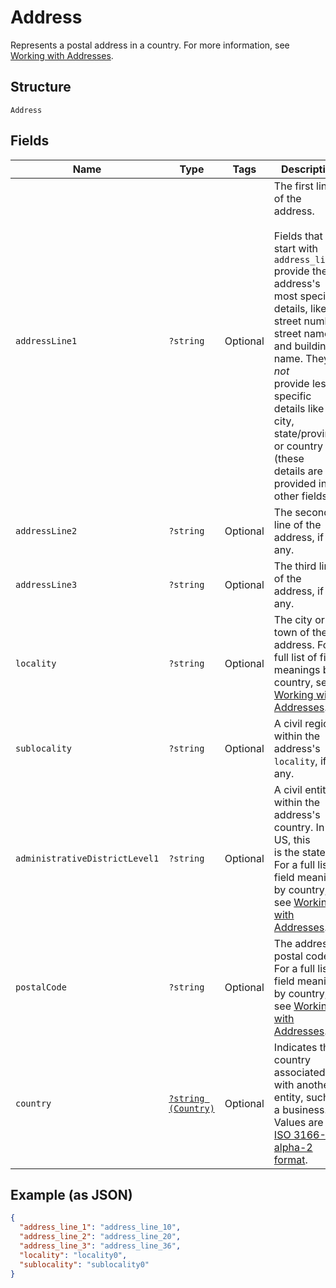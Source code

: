 
# Address

Represents a postal address in a country.
For more information, see [Working with Addresses](../../https://developer.squareup.com/docs/build-basics/working-with-addresses).

## Structure

`Address`

## Fields

| Name | Type | Tags | Description | Getter | Setter |
|  --- | --- | --- | --- | --- | --- |
| `addressLine1` | `?string` | Optional | The first line of the address.<br><br>Fields that start with `address_line` provide the address's most specific<br>details, like street number, street name, and building name. They do *not*<br>provide less specific details like city, state/province, or country (these<br>details are provided in other fields). | getAddressLine1(): ?string | setAddressLine1(?string addressLine1): void |
| `addressLine2` | `?string` | Optional | The second line of the address, if any. | getAddressLine2(): ?string | setAddressLine2(?string addressLine2): void |
| `addressLine3` | `?string` | Optional | The third line of the address, if any. | getAddressLine3(): ?string | setAddressLine3(?string addressLine3): void |
| `locality` | `?string` | Optional | The city or town of the address. For a full list of field meanings by country, see [Working with Addresses](../../https://developer.squareup.com/docs/build-basics/working-with-addresses). | getLocality(): ?string | setLocality(?string locality): void |
| `sublocality` | `?string` | Optional | A civil region within the address's `locality`, if any. | getSublocality(): ?string | setSublocality(?string sublocality): void |
| `administrativeDistrictLevel1` | `?string` | Optional | A civil entity within the address's country. In the US, this<br>is the state. For a full list of field meanings by country, see [Working with Addresses](../../https://developer.squareup.com/docs/build-basics/working-with-addresses). | getAdministrativeDistrictLevel1(): ?string | setAdministrativeDistrictLevel1(?string administrativeDistrictLevel1): void |
| `postalCode` | `?string` | Optional | The address's postal code. For a full list of field meanings by country, see [Working with Addresses](../../https://developer.squareup.com/docs/build-basics/working-with-addresses). | getPostalCode(): ?string | setPostalCode(?string postalCode): void |
| `country` | [`?string (Country)`](../../doc/models/country.md) | Optional | Indicates the country associated with another entity, such as a business.<br>Values are in [ISO 3166-1-alpha-2 format](../../http://www.iso.org/iso/home/standards/country_codes.htm). | getCountry(): ?string | setCountry(?string country): void |

## Example (as JSON)

```json
{
  "address_line_1": "address_line_10",
  "address_line_2": "address_line_20",
  "address_line_3": "address_line_36",
  "locality": "locality0",
  "sublocality": "sublocality0"
}
```

